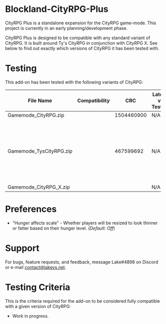 # Blockland-CityRPG-Plus
CityRPG Plus is a standalone expansion for the CityRPG game-mode. This project is currently in an early planning/development phase.

CityRPG Plus is designed to be compatible with any standard variant of CityRPG. It is built around Ty's CityRPG in conjunction with CityRPG X. See below to find out exactly which versions of CityRPG it has been tested with.

# Testing
This add-on has been tested with the following variants of CityRPG:

File Name               | Compatibility | CRC              | Latest v. Tested | Commit Tested | Other Notes
----------------------- | ------------- | ---------------- | ---------------- | ------------- | ----------------------- |
Gamemode_CityRPG.zip    |               | 1504460900       | N/A              | N/A           |
Gamemode_TysCityRPG.zip |               | 467599692        | N/A              | N/A           | **Beware, Ty's mod contains known exploits. Make sure you're using the fixed version (check description.txt to verify)**
Gamemode_CityRPG_X.zip  |               |                  | N/A              | N/A           |                         |

# Preferences
- "Hunger affects scale" - Whether players will be resized to look thinner or fatter based on their hunger level. (*Default: Off*)

# Support
For bugs, feature requests, and feedback, message Lake#4898 on Discord or e-mail contact@lakeys.net.

# Testing Criteria
This is the criteria required for the add-on to be considered fully compatible with a given version of CityRPG:
- Work in progress.
